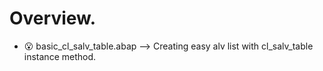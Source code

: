 # Overview.
- :open_mouth: basic_cl_salv_table.abap --> Creating easy alv list with cl_salv_table instance method.

